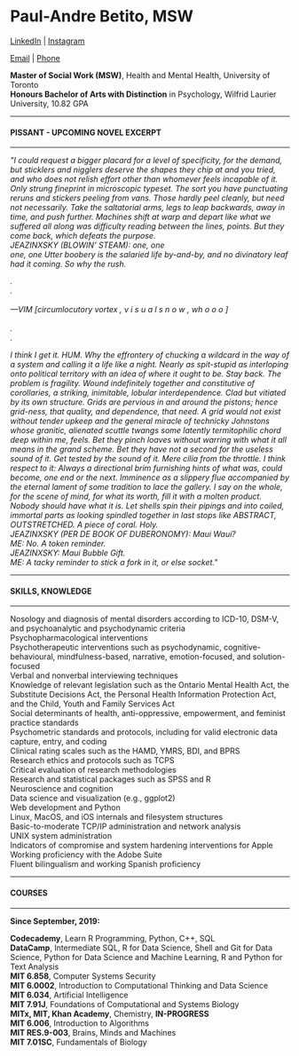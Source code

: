 # Paul-Andre Betito, MSW 

[LinkedIn](https://www.linkedin.com/in/paulandreb/) | [Instagram](https://www.instagram.com/paulandreb_/)

[Email](mailto:paulandreb@tutanota.com) | [Phone](tel:+16478066736)

<b>Master of Social Work (MSW)</b>, Health and Mental Health, University of Toronto<br>
<b>Honours Bachelor of Arts with Distinction</b> in Psychology, Wilfrid Laurier University, 10.82 GPA

***
#### PISSANT - UPCOMING NOVEL EXCERPT
***

<i>"I could request a bigger placard for a level of specificity, for the demand, but sticklers and nigglers deserve the shapes they chip at and you tried, and who does not relish effort other than whomever feels incapable of it. Only strung fineprint in microscopic typeset. The sort you have punctuating reruns and stickers peeling from vans. Those hardly peel cleanly, but need not necessarily.  Take the saltatorial arms, legs to leap backwards, away in time, and push further. Machines shift at warp and depart like what we suffered all along was difficulty reading between the lines, points. But they come back, which defeats the purpose.<br>
JEAZINXSKY (BLOWIN’ STEAM): one, one <br>
one, one	Utter boobery is the salaried life by-and-by, and no divinatory leaf had it coming. So why the rush.<br>

.<br>
	.<br>
<br>
—VIM    [circumlocutory vortex 	,   v i s u a l  s n o w   ,     wh o o   o	]<br>
<br>
	.<br>
.<br>

I think I get it. HUM. Why the effrontery of chucking a wildcard in the way of a system and calling it a life like a night. Nearly as spit-stupid as interloping onto political territory with an idea of where it ought to be. Stay back.
The problem is fragility. Wound indefinitely together and constitutive of corollaries, a striking, inimitable, lobular interdependence. Clad but vitiated by its own structure. Grids are pervious in and around the pistons; hence grid-ness, that quality, and dependence, that need. A grid would not exist without tender upkeep and the general miracle of technicky Johnstons whose granitic, alienated scuttle twangs some latently termitophilic chord deep within me, feels. Bet they pinch loaves without warring with what it all means in the grand scheme. Bet they have not a second for the useless sound of it. Get tested by the sound of it. Mere cilia from the throttle. I think respect to it: Always a directional brim furnishing hints of what was, could become, one end or the next. Imminence as a slippery flue accompanied by the eternal lament of some tradition to lace the gallery. I say on the whole, for the scene of mind, for what its worth, fill it with a molten product. Nobody should have what it is. Let shells spin their pipings and into coiled, immortal parts as looking spindled together in last stops like ABSTRACT, OUTSTRETCHED. A piece of coral. Holy.<br>
JEAZINXSKY (PER DE BOOK OF DUBERONOMY): Maui Waui?<br>
ME: No. A token reminder.<br>
JEAZINXSKY: Maui Bubble Gift.<br>
ME: A tacky reminder to stick a fork in it, or else socket."</i><br>

***
#### SKILLS, KNOWLEDGE
***

Nosology and diagnosis of mental disorders according to ICD-10, DSM-V, and psychoanalytic and psychodynamic criteria<br>
Psychopharmacological interventions<br>
Psychotherapeutic interventions such as psychodynamic, cognitive-behavioural, mindfulness-based, narrative, emotion-focused, and solution-focused<br>
Verbal and nonverbal interviewing techniques<br>
Knowledge of relevant legislation such as the Ontario Mental Health Act, the Substitute Decisions Act, the Personal Health Information Protection Act, and the Child, Youth and Family Services Act<br>
Social determinants of health, anti-oppressive, empowerment, and feminist practice standards<br>
Psychometric standards and protocols, including for valid electronic data capture, entry, and coding<br>
Clinical rating scales such as the HAMD, YMRS, BDI, and BPRS<br>
Research ethics and protocols such as TCPS<br>
Critical evaluation of research methodologies<br>
Research and statistical packages such as SPSS and R<br>
Neuroscience and cognition<br>
Data science and visualization (e.g., ggplot2)<br>
Web development and Python<br>
Linux, MacOS, and iOS internals and filesystem structures<br>
Basic-to-moderate TCP/IP administration and network analysis<br>
UNIX system administration<br>
Indicators of compromise and system hardening interventions for Apple<br>
Working proficiency with the Adobe Suite<br>
Fluent bilingualism and working Spanish proficiency<br>

***
#### COURSES
***

<b>Since September, 2019:</b><br>

<b>Codecademy</b>, Learn R Programming, Python, C++, SQL<br>
<b>DataCamp</b>, Intermediate SQL, R for Data Science, Shell and Git for Data Science, Python for Data Science and Machine Learning, R and Python for Text Analysis<br>
<b>MIT 6.858</b>, Computer Systems Security<br>
<b>MIT 6.0002</b>, Introduction to Computational Thinking and Data Science<br>
<b>MIT 6.034</b>, Artificial Intelligence<br>
<b>MIT 7.91J</b>, Foundations of Computational and Systems Biology<br>
<b>MITx, MIT, Khan Academy</b>, Chemistry, <b>IN-PROGRESS</b><br>
<b>MIT 6.006</b>, Introduction to Algorithms<br>
<b>MIT RES.9-003</b>, Brains, Minds and Machines<br>
<b>MIT 7.01SC</b>, Fundamentals of Biology<br>
